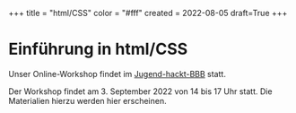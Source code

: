 +++
title = "html/CSS"
color = "#fff"
created = 2022-08-05
draft=True
+++

<script lang="ts">
  import Figure from '$lib/components/Figure.svelte';
</script>

# Einführung in html/CSS

Unser Online-Workshop findet im [Jugend-hackt-BBB](https://meet.alpaka.live/jh-lab-berlin) statt.

Der Workshop findet am 3. September 2022 von 14 bis 17 Uhr statt. Die Materialien hierzu werden hier erscheinen.
